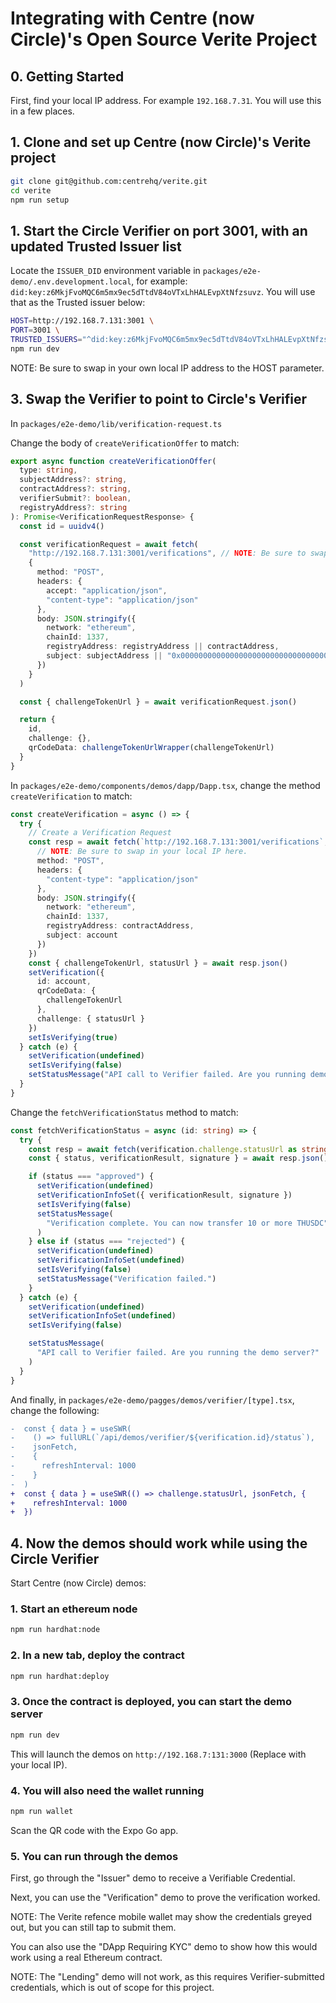 # Integrating with Centre (now Circle)'s Open Source Verite Project

## 0. Getting Started

First, find your local IP address. For example `192.168.7.31`. You will use
this in a few places.

## 1. Clone and set up Centre (now Circle)'s Verite project

```sh
git clone git@github.com:centrehq/verite.git
cd verite
npm run setup
```

## 1. Start the Circle Verifier on port 3001, with an updated Trusted Issuer list

Locate the `ISSUER_DID` environment variable in `packages/e2e-demo/.env.development.local`,
for example: `did:key:z6MkjFvoMQC6m5mx9ec5dTtdV84oVTxLhHALEvpXtNfzsuvz`. You will use that as the Trusted issuer below:

```sh
HOST=http://192.168.7.131:3001 \
PORT=3001 \
TRUSTED_ISSUERS="^did:key:z6MkjFvoMQC6m5mx9ec5dTtdV84oVTxLhHALEvpXtNfzsuvz$" \
npm run dev
```

NOTE: Be sure to swap in your own local IP address to the HOST parameter.

## 3. Swap the Verifier to point to Circle's Verifier

In `packages/e2e-demo/lib/verification-request.ts`

Change the body of `createVerificationOffer` to match:

```ts
export async function createVerificationOffer(
  type: string,
  subjectAddress?: string,
  contractAddress?: string,
  verifierSubmit?: boolean,
  registryAddress?: string
): Promise<VerificationRequestResponse> {
  const id = uuidv4()

  const verificationRequest = await fetch(
    "http://192.168.7.131:3001/verifications", // NOTE: Be sure to swap in your local IP here.
    {
      method: "POST",
      headers: {
        accept: "application/json",
        "content-type": "application/json"
      },
      body: JSON.stringify({
        network: "ethereum",
        chainId: 1337,
        registryAddress: registryAddress || contractAddress,
        subject: subjectAddress || "0x0000000000000000000000000000000000000000"
      })
    }
  )

  const { challengeTokenUrl } = await verificationRequest.json()

  return {
    id,
    challenge: {},
    qrCodeData: challengeTokenUrlWrapper(challengeTokenUrl)
  }
}
```

In `packages/e2e-demo/components/demos/dapp/Dapp.tsx`, change the method `createVerification` to match:

```ts
const createVerification = async () => {
  try {
    // Create a Verification Request
    const resp = await fetch(`http://192.168.7.131:3001/verifications`, {
      // NOTE: Be sure to swap in your local IP here.
      method: "POST",
      headers: {
        "content-type": "application/json"
      },
      body: JSON.stringify({
        network: "ethereum",
        chainId: 1337,
        registryAddress: contractAddress,
        subject: account
      })
    })
    const { challengeTokenUrl, statusUrl } = await resp.json()
    setVerification({
      id: account,
      qrCodeData: {
        challengeTokenUrl
      },
      challenge: { statusUrl }
    })
    setIsVerifying(true)
  } catch (e) {
    setVerification(undefined)
    setIsVerifying(false)
    setStatusMessage("API call to Verifier failed. Are you running demos?")
  }
}
```

Change the `fetchVerificationStatus` method to match:

```ts
const fetchVerificationStatus = async (id: string) => {
  try {
    const resp = await fetch(verification.challenge.statusUrl as string)
    const { status, verificationResult, signature } = await resp.json()

    if (status === "approved") {
      setVerification(undefined)
      setVerificationInfoSet({ verificationResult, signature })
      setIsVerifying(false)
      setStatusMessage(
        "Verification complete. You can now transfer 10 or more THUSDC"
      )
    } else if (status === "rejected") {
      setVerification(undefined)
      setVerificationInfoSet(undefined)
      setIsVerifying(false)
      setStatusMessage("Verification failed.")
    }
  } catch (e) {
    setVerification(undefined)
    setVerificationInfoSet(undefined)
    setIsVerifying(false)

    setStatusMessage(
      "API call to Verifier failed. Are you running the demo server?"
    )
  }
}
```

And finally, in `packages/e2e-demo/pagges/demos/verifier/[type].tsx`, change the following:

```diff
-  const { data } = useSWR(
-    () => fullURL(`/api/demos/verifier/${verification.id}/status`),
-    jsonFetch,
-    {
-      refreshInterval: 1000
-    }
-  )
+  const { data } = useSWR(() => challenge.statusUrl, jsonFetch, {
+    refreshInterval: 1000
+  })
```

## 4. Now the demos should work while using the Circle Verifier

Start Centre (now Circle) demos:

### 1. Start an ethereum node

```sh
npm run hardhat:node
```

### 2. In a new tab, deploy the contract

```sh
npm run hardhat:deploy
```

### 3. Once the contract is deployed, you can start the demo server

```sh
npm run dev
```

This will launch the demos on `http://192.168.7:131:3000` (Replace with your local IP).

### 4. You will also need the wallet running

```sh
npm run wallet
```

Scan the QR code with the Expo Go app.

### 5. You can run through the demos

First, go through the "Issuer" demo to receive a Verifiable Credential.

Next, you can use the "Verification" demo to prove the verification worked.

NOTE: The Verite refence mobile wallet may show the credentials greyed out, but you can still tap to submit them.

You can also use the "DApp Requiring KYC" demo to show how this would work
using a real Ethereum contract.

NOTE: The "Lending" demo will not work, as this requires Verifier-submitted credentials, which is out of scope for this project.
